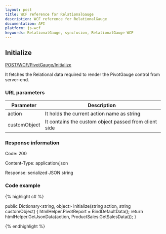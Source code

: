 ```yaml
---
layout: post
title: WCF reference for RelationalGauge
description: WCF reference for RelationalGauge
documentation: API
platform: js-wcf
keywords: RelationalGauge, syncfusion, RelationalGauge WCF
---
```


## Initialize

[POST/WCF/PivotGauge/Initialize](http://js.syncfusion.com/demos/ejServices/wcf/PivotGauge/Relational.svc)

It fetches the Relational data required to render the PivotGauge control from server-end.

### URL parameters

|  Parameter |  Description | 
|---|---|
|action|It holds the current action name as string|
|customObject|It contains the custom object passed from client side|

### Response information 

Code: 200

Content-Type: application/json

Response: serialized JSON string	

### Code example 

{% highlight c# %}

public Dictionary<string, object> Initialize(string action, string customObject)
{
    htmlHelper.PivotReport = BindDefaultData();
    return htmlHelper.GetJsonData(action, ProductSales.GetSalesData());
}

{% endhighlight %} 
